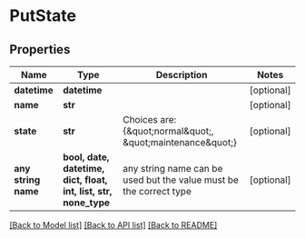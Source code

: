 # PutState


## Properties
Name | Type | Description | Notes
------------ | ------------- | ------------- | -------------
**datetime** | **datetime** |  | [optional] 
**name** | **str** |  | [optional] 
**state** | **str** | Choices are: {\&quot;normal\&quot;, \&quot;maintenance\&quot;} | [optional] 
**any string name** | **bool, date, datetime, dict, float, int, list, str, none_type** | any string name can be used but the value must be the correct type | [optional]

[[Back to Model list]](../README.md#documentation-for-models) [[Back to API list]](../README.md#documentation-for-api-endpoints) [[Back to README]](../README.md)


